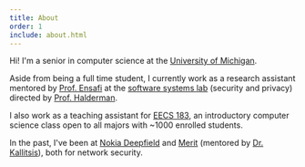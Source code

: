 ```yaml
---
title: About
order: 1
include: about.html
---
```


Hi! I'm a senior in computer science at 
the [University of Michigan](https://www.eecs.umich.edu/cse/).

Aside from being a full time student,
I currently work as a research assistant mentored by [Prof. Ensafi](https://ensa.fi)
at the [software systems lab](https://www.eecs.umich.edu/systems/) (security and privacy)
directed by [Prof. Halderman](https://jhalderm.com).

I also work as a teaching assistant for [EECS 183](https://eecs183.org),
an introductory computer science class open to all majors with ~1000 enrolled students.

In the past, I've been at [Nokia Deepfield](https://networks.nokia.com/solutions/deepfield-ip-network-analytics-DDoS-protection) and [Merit](https://www.merit.edu) (mentored by [Dr. Kallitsis](http://www-personal.umich.edu/~mgkallit/)), both
for network security.

